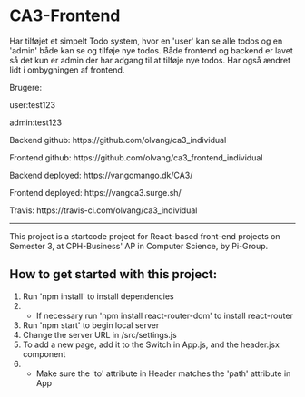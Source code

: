 <h1>CA3-Frontend</h1>

Har tilføjet et simpelt Todo system, hvor en 'user' kan se alle todos og en 'admin' både kan se og tilføje nye todos. Både frontend og backend er lavet så det kun er admin der har adgang til at tilføje nye todos.
Har også ændret lidt i ombygningen af frontend.

Brugere:
<p>user:test123</p>
<p>admin:test123</p>

<p>Backend github: https://github.com/olvang/ca3_individual</p>
<p>Frontend github: https://github.com/olvang/ca3_frontend_individual</p>
<p>Backend deployed: https://vangomango.dk/CA3/</p>
<p>Frontend deployed: https://vangca3.surge.sh/</p>
<p>Travis: https://travis-ci.com/olvang/ca3_individual</p>

_____________________



This project is a startcode project for React-based front-end projects on Semester 3, at CPH-Business' AP in Computer Science, by Pi-Group.
<h2>How to get started with this project:</h2>
<ol>
  <li>
    Run 'npm install' to install dependencies
  </li>
  <li><ul>
    <li>
      If necessary run 'npm install react-router-dom' to install react-router
    </li>
  </ul></li>
  <li>
    Run 'npm start' to begin local server
  </li>
  <li>
    Change the server URL in /src/settings.js
  </li>
  <li>
    To add a new page, add it to the Switch in App.js, and the header.jsx component
  </li>
  <li><ul>
    <li>
      Make sure the 'to' attribute in Header matches the 'path' attribute in App
    </li>
  </ul></li>
</ol>
